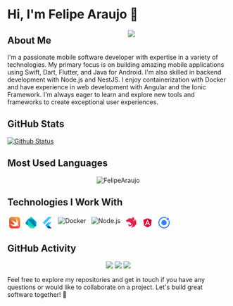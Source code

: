 # Hi, I'm Felipe Araujo 👋

<img align='right' src="https://media.giphy.com/media/M9gbBd9nbDrOTu1Mqx/giphy.gif" width="230">

## About Me

I'm a passionate mobile software developer with expertise in a variety of technologies. My primary focus is on building amazing mobile applications using Swift, Dart, Flutter, and Java for Android. I'm also skilled in backend development with Node.js and NestJS. I enjoy containerization with Docker and have experience in web development with Angular and the Ionic Framework. I'm always eager to learn and explore new tools and frameworks to create exceptional user experiences.

## GitHub Stats

[![Github Status](https://github-readme-stats.vercel.app/api?username=FelipeCostaAraujo&show_icons=true&title_color=fff&icon_color=79ff97&text_color=9f9f9f&bg_color=151515&hide=contribs,issues)](https://github.com/FelipeCostaAraujo/FelipeCostaAraujo)

## Most Used Languages

<p align="center">
  <img src="https://github-readme-stats.vercel.app/api/top-langs?username=FelipeCostaAraujo&show_icons=true&title_color=fff&icon_color=79ff97&text_color=9f9f9f&bg_color=151515&locale=en&layout=compact" alt="FelipeAraujo" />
</p>

## Technologies I Work With

<div>
  <img alt="Swift" src=".github/Swift.png" width="5%" style="vertical-align:top; margin:4px">
  <img alt="Dart" src=".github/Dart.svg" width="5%" style="vertical-align:top; margin:4px">
  <img alt="Flutter" src=".github/Flutter.svg" width="5%" style="vertical-align:top; margin:4px">
  <img alt="Docker" src=".github/Docker.png" width="5%" style="vertical-align:top; margin:4px">
  <img alt="Node.js" src=".github/Node-JS.png" width="5%" style="vertical-align:top; margin:4px">
  <img alt="NestJS" src=".github/NestJS.svg.png" width="5%" style="vertical-align:top; margin:4px">
  <img alt="Angular" src=".github/Angular_full_color_logo.svg.png" width="5%" style="vertical-align:top; margin:4px">
  <img alt="Ionic" src=".github/ionic-icon.svg" width="5%" style="vertical-align:top; margin:4px">
</div>

## GitHub Activity

<p align="center">
  <img src="https://komarev.com/ghpvc/?username=felipecostaaraujo&style=for-the-badge">
  <img src="https://img.shields.io/github/followers/felipecostaaraujo?style=for-the-badge">
  <img src="https://img.shields.io/github/stars/felipecostaaraujo?style=for-the-badge">
</p>

Feel free to explore my repositories and get in touch if you have any questions or would like to collaborate on a project. Let's build great software together! 🚀
